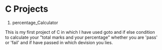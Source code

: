 # C Projects

1. percentage_Calculator

This is my first project of C in which I have used goto and if else condition to calculate your "total marks and your percentage" whether you are 'pass' or 'fail' and if have passed 
in which devision you lies. 
